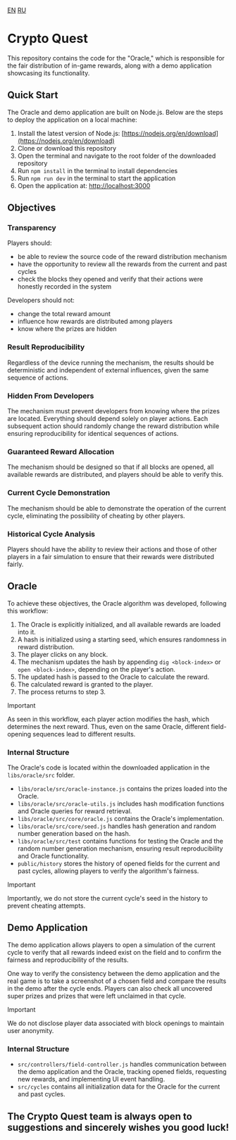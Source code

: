 [EN](README.md) [RU](README_ru.md)

# Crypto Quest

This repository contains the code for the "Oracle," which is responsible for the fair distribution of in-game rewards, along with a demo application showcasing its functionality.

## Quick Start

The Oracle and demo application are built on Node.js. Below are the steps to deploy the application on a local machine:

1. Install the latest version of Node.js: [https://nodejs.org/en/download](https://nodejs.org/en/download)  
2. Clone or download this repository  
3. Open the terminal and navigate to the root folder of the downloaded repository  
4. Run `npm install` in the terminal to install dependencies  
5. Run `npm run dev` in the terminal to start the application  
6. Open the application at: [http://localhost:3000](http://localhost:3000)  

## Objectives

### Transparency

Players should:
- be able to review the source code of the reward distribution mechanism  
- have the opportunity to review all the rewards from the current and past cycles  
- check the blocks they opened and verify that their actions were honestly recorded in the system
  
Developers should not:
- change the total reward amount  
- influence how rewards are distributed among players  
- know where the prizes are hidden  

### Result Reproducibility

Regardless of the device running the mechanism, the results should be deterministic and independent of external influences, given the same sequence of actions.  

### Hidden From Developers

The mechanism must prevent developers from knowing where the prizes are located. Everything should depend solely on player actions. Each subsequent action should randomly change the reward distribution while ensuring reproducibility for identical sequences of actions.  

### Guaranteed Reward Allocation

The mechanism should be designed so that if all blocks are opened, all available rewards are distributed, and players should be able to verify this.  

### Current Cycle Demonstration

The mechanism should be able to demonstrate the operation of the current cycle, eliminating the possibility of cheating by other players.  

### Historical Cycle Analysis

Players should have the ability to review their actions and those of other players in a fair simulation to ensure that their rewards were distributed fairly.  

## Oracle

To achieve these objectives, the Oracle algorithm was developed, following this workflow:

1. The Oracle is explicitly initialized, and all available rewards are loaded into it.  
2. A hash is initialized using a starting seed, which ensures randomness in reward distribution.  
3. The player clicks on any block.  
4. The mechanism updates the hash by appending `dig <block-index>` or `open <block-index>`, depending on the player's action.  
5. The updated hash is passed to the Oracle to calculate the reward.  
6. The calculated reward is granted to the player.  
7. The process returns to step 3.  

> [!IMPORTANT]
> As seen in this workflow, each player action modifies the hash, which determines the next reward. Thus, even on the same Oracle, different field-opening sequences lead to different results.  

### Internal Structure

The Oracle's code is located within the downloaded application in the `libs/oracle/src` folder.  

- `libs/oracle/src/oracle-instance.js` contains the prizes loaded into the Oracle.  
- `libs/oracle/src/oracle-utils.js` includes hash modification functions and Oracle queries for reward retrieval.  
- `libs/oracle/src/core/oracle.js` contains the Oracle's implementation.  
- `libs/oracle/src/core/seed.js` handles hash generation and random number generation based on the hash.  
- `libs/oracle/src/test` contains functions for testing the Oracle and the random number generation mechanism, ensuring result reproducibility and Oracle functionality.  
- `public/history` stores the history of opened fields for the current and past cycles, allowing players to verify the algorithm's fairness.  

> [!IMPORTANT]
> Importantly, we do not store the current cycle's seed in the history to prevent cheating attempts.  

## Demo Application

The demo application allows players to open a simulation of the current cycle to verify that all rewards indeed exist on the field and to confirm the fairness and reproducibility of the results.  

One way to verify the consistency between the demo application and the real game is to take a screenshot of a chosen field and compare the results in the demo after the cycle ends. Players can also check all uncovered super prizes and prizes that were left unclaimed in that cycle.  

> [!IMPORTANT]
> We do not disclose player data associated with block openings to maintain user anonymity.  

### Internal Structure

- `src/controllers/field-controller.js` handles communication between the demo application and the Oracle, tracking opened fields, requesting new rewards, and implementing UI event handling.  
- `src/cycles` contains all initialization data for the Oracle for the current and past cycles.  

## The Crypto Quest team is always open to suggestions and sincerely wishes you good luck!

